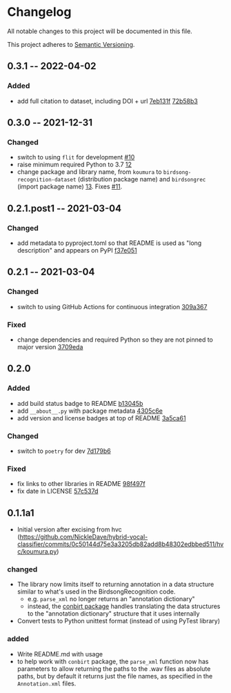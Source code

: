 # Changelog
All notable changes to this project will be documented in this file.

This project adheres to [Semantic Versioning](https://semver.org/spec/v2.0.0.html).

## 0.3.1 -- 2022-04-02
### Added
- add full citation to dataset, including DOI + url
  [7eb131f](https://github.com/NickleDave/birdsong-recognition-dataset/commit/7eb131fdea53836772d040d07ce7b93cf6d7e545)
  [72b58b3](https://github.com/NickleDave/birdsong-recognition-dataset/commit/72b58b3fa3d42f7466ad19d7b3b596a78c88bd76)

## 0.3.0 -- 2021-12-31
### Changed
- switch to using `flit` for development
  [#10](https://github.com/NickleDave/koumura/pull/10)  
- raise minimum required Python to 3.7
  [12](https://github.com/NickleDave/koumura/pull/12)  
- change package and library name, from `koumura` 
  to `birdsong-recognition-dataset` (distribution package name) 
  and `birdsongrec` (import package name)
  [13](https://github.com/NickleDave/koumura/pull/13).
  Fixes [#11](https://github.com/NickleDave/birdsong-recognition-dataset/issues/11).

## 0.2.1.post1 -- 2021-03-04
### Changed
- add metadata to pyproject.toml so that README is used as "long description" 
  and appears on PyPI
  [f37e051](https://github.com/NickleDave/crowsetta/commit/f37e05187aa87ea3ed9e5c59f66140b0141fc9b3)

## 0.2.1 -- 2021-03-04
### Changed
- switch to using GitHub Actions for continuous integration
  [309a367](https://github.com/NickleDave/koumura/commit/309a3673bd6c52b12970388a556b694704260373)

### Fixed
- change dependencies and required Python so they are not pinned to major version
  [3709eda](https://github.com/NickleDave/koumura/commit/3709eda3358429be3bb757d2b52a17f92848a225)


## 0.2.0
### Added
- add build status badge to README
  [b13045b](https://github.com/NickleDave/koumura/commit/b13045beaa286159dacd469db3e717470757b054)
- add `__about__.py` with package metadata
  [4305c6e](https://github.com/NickleDave/koumura/commit/4305c6ea262061072ad86bba39bda35da5171661)
- add version and license badges at top of README
  [3a5ca61](https://github.com/NickleDave/koumura/commit/3a5ca61c739d41361da5d62e9de5b994dfbe85b9)

### Changed
- switch to `poetry` for dev
  [7d179b6](https://github.com/NickleDave/koumura/commit/7d179b6d157014597f58742d40a0e5aecfb46505)

### Fixed
- fix links to other libraries in README
  [98f497f](https://github.com/NickleDave/koumura/commit/98f497f135a9687f525a334cec36218363faef02)
- fix date in LICENSE
  [57c537d](https://github.com/NickleDave/koumura/commit/57c537d7d5db2e2dbe6757280f1fa5414f431574)

## 0.1.1a1
- Initial version after excising from hvc 
(https://github.com/NickleDave/hybrid-vocal-classifier/commits/0c50144d75e3a3205db82add8b48302edbbed511/hvc/koumura.py)

### changed
- The library now limits itself to returning annotation in a data structure
similar to what's used in the BirdsongRecognition code.
  + e.g. `parse_xml` no longer returns an "annotation dictionary"
  + instead, the [conbirt package](https://github.com/NickleDave/conbirt)
  handles translating the data structures to the "annotation dictionary"
  structure that it uses internally
- Convert tests to Python unittest format (instead of using PyTest library)

### added
+ Write README.md with usage
+ to help work with `conbirt` package, the `parse_xml` function 
now has parameters to allow returning the paths to the .wav files as 
absolute paths, but by default it returns just the file names, as 
specified in the `Annotation.xml` files.